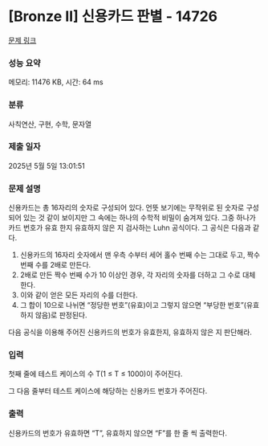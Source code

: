# [Bronze II] 신용카드 판별 - 14726 

[문제 링크](https://www.acmicpc.net/problem/14726) 

### 성능 요약

메모리: 11476 KB, 시간: 64 ms

### 분류

사칙연산, 구현, 수학, 문자열

### 제출 일자

2025년 5월 5일 13:01:51

### 문제 설명

<p>신용카드는 총 16자리의 숫자로 구성되어 있다. 언뜻 보기에는 무작위로 된 숫자로 구성되어 있는 것 같이 보이지만 그 속에는 하나의 수학적 비밀이 숨겨져 있다. 그중 하나가 카드 번호가 유효 한지 유효하지 않은 지 검사하는 Luhn 공식이다. 그 공식은 다음과 같다.</p>

<ol>
	<li>신용카드의 16자리 숫자에서 맨 우측 수부터 세어 홀수 번째 수는 그대로 두고, 짝수 번째 수를 2배로 만든다.</li>
	<li>2배로 만든 짝수 번째 수가 10 이상인 경우, 각 자리의 숫자를 더하고 그 수로 대체한다.</li>
	<li>이와 같이 얻은 모든 자리의 수를 더한다.</li>
	<li>그 합이 10으로 나뉘면 “정당한 번호”(유효)이고 그렇지 않으면 “부당한 번호”(유효하지 않음)로 판정된다.</li>
</ol>

<p>다음 공식을 이용해 주어진 신용카드의 번호가 유효한지, 유효하지 않은 지 판단해라.</p>

### 입력 

 <p>첫째 줄에 테스트 케이스의 수 T(1 ≤ T ≤ 1000)이 주어진다.</p>

<p>그 다음 줄부터 테스트 케이스에 해당하는 신용카드 번호가 주어진다.</p>

### 출력 

 <p>신용카드의 번호가 유효하면 “T”, 유효하지 않으면 “F”를 한 줄 씩 출력한다.</p>

